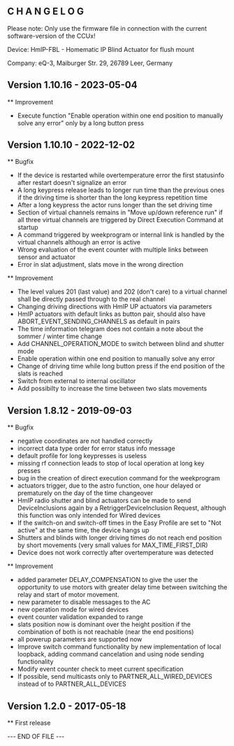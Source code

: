 ﻿C H A N G E L O G
-----------------

Please note: Only use the firmware file in connection with the current software-version of the CCUx!

Device:		HmIP-FBL - Homematic IP Blind Actuator for flush mount

Company:	eQ-3, Maiburger Str. 29, 26789 Leer, Germany


Version 1.10.16 - 2023-05-04
--------------------------------------------------------------

** Improvement
   * Execute function "Enable operation within one end position to manually solve any error" only by a long button press


Version 1.10.10 - 2022-12-02
--------------------------------------------------------------

** Bugfix
   * If the device is restarted while overtemperature error the first statusinfo after restart doesn't signalize an error
   * A long keypress release leads to longer run time than the previous ones if the driving time is shorter than the long keypress repetition time
   * After a long keypress the actor runs longer than the set driving time
   * Section of virtual channels remains in "Move up/down reference run" if all three virtual channels are triggered by Direct Execution Command at startup
   * A command triggered by weekprogram or internal link is handled by the virtual channels although an error is active
   * Wrong evaluation of the event counter with multiple links between sensor and actuator
   * Error in slat adjustment, slats move in the wrong direction

** Improvement
   * The level values 201 (last value) and 202 (don't care) to a virtual channel shall be directly passed through to the real channel
   * Changing driving directions with HmIP UP actuators via parameters
   * HmIP actuators with default links as button pair, should also have ABORT_EVENT_SENDING_CHANNELS as default in pairs
   * The time information telegram does not contain a note about the sommer / winter time change
   * Add CHANNEL_OPERATION_MODE to switch between blind and shutter mode
   * Enable operation within one end position to manually solve any error
   * Change of driving time while long button press if the end position of the slats is reached
   * Switch from external to internal oscillator
   * Add possibilty to increase the time between two slats movements


Version 1.8.12 - 2019-09-03
--------------------------------------------------------------

** Bugfix
   * negative coordinates are not handled correctly
   * incorrect data type order for error status info message
   * default profile for long keypresses is useless
   * missing rf connection leads to stop of local operation at long key presses
   * bug in the creation of direct execution command for the weekprogram
   * actuators trigger, due to the astro function, one hour delayed or prematurely on the day of the time changeover
   * HmIP radio shutter and blind actuators can be made to send DeviceInclusions again by a RetriggerDeviceInclusion Request, although this function was only intended for Wired devices
   * If the switch-on and switch-off times in the Easy Profile are set to "Not active" at the same time, the device hangs up
   * Shutters and blinds with longer driving times do not reach end position by short movements (very small values for MAX_TIME_FIRST_DIR)
   * Device does not work correctly after overtemperature was detected

** Improvement
   * added parameter DELAY_COMPENSATION to give the user the opportunity to use motors 
     with greater delay time between switching the relay and start of motor movement.
   * new parameter to disable messages to the AC
   * new operation mode for wired devices
   * event counter validation expanded to range
   * slats position now is dominant over the height position if the combination of both is not reachable (near the end positions)
   * all powerup parameters are supported now
   * Improve switch command functionality by new implementation of local loopback, adding command cancelation and using node sending functionality
   * Modify event counter check to meet current specification
   * If possible, send multicasts only to PARTNER_ALL_WIRED_DEVICES instead of to PARTNER_ALL_DEVICES
   

Version 1.2.0 - 2017-05-18
--------------------------------------------------------------

** First release


--- END OF FILE ---
